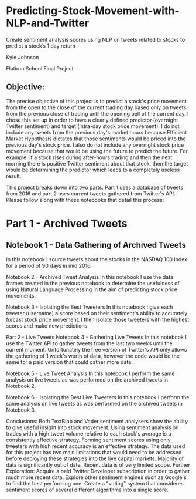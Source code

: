 # Predicting-Stock-Movement-with-NLP-and-Twitter
Create sentiment analysis scores using NLP on tweets related to stocks to predict a stock’s 1 day return

Kyle Johnson

Flatiron School Final Project

## Objective:
The precise objective of this project is to predict a stock's price movement from the open to the close of the current trading day based only on tweets from the previous close of trading until the opening bell of the current day. I chose this set up in order to have a clearly defined predictor (overnight Twitter sentiment) and target (intra-day stock price movement). I do not include any tweets from the previous day's market hours because Efficient Market Hypothesis dictates that those sentiments would be priced into the previous day's stock price. I also do not include any overnight stock price movement because that would be using the future to predict the future. For example, if a stock rises during after-hours trading and then the next morning there is positive Twitter sentiment about that stock, then the target would be determining the predictor which leads to a completely useless result.

This project breaks down into two parts. Part 1 uses a database of tweets from 2016 and part 2 uses current tweets gathered from Twitter's API. Please follow along with these notebooks that detail this process:

# Part 1 - Archived Tweets
## Notebook 1 - Data Gathering of Archived Tweets
In this notebook I source tweets about the stocks in the NASDAQ 100 Index for a period of 90 days in mid 2016.

Notebook 2 - Archived Tweet Analysis
In this notebook I use the data frames created in the previous notebook to determine the usefulness of using Natural Language Processing in the aim of predicting stock price movements.

Notebook 3 - Isolating the Best Tweeters
In this notebook I give each tweeter (username) a score based on their sentiment's ability to accurately forcast stock price movement. I then isolate those tweeters with the highest scores and make new predictions

Part 2 - Live Tweets
Notebook 4 - Gathering Live Tweets
In this notebook I use the Twitter API to gather tweets from the last two weeks until the current moment. Unfortunately the free version of Twitter's API only allows the gathering of 1 week's worth of data, however the code would be the same for a paid version that could gather more data.

Notebook 5 - Live Tweet Analysis
In this notebook I perform the same analysis on live tweets as was performed on the archived tweets in Notebook 2.

Notebook 6 - Isolating the Best Live Tweeters
In this notebook I perform the same analysis on live tweets as was performed on the archived tweets in Notebook 3.

Conclusions:
Both TextBlob and Vader sentiment analysers show the ability to give useful insight into stock movement.
Using sentiment analysis on trades with a high tweet volume relative to each stock's average is a consistently effective strategy.
Forming sentiment scores using only tweeters with high recent accuracy is an effective strategy.
The data used for this project has two main limitations that would need to be addressed before deploying these strategies into the live capital markets.
Majority of data is significantly out of date.
Recent data is of very limited scope.
Further Exploration:
Acquire a paid Twitter Developer subscription in order to gather much more recent data.
Explore other sentiment engines such as Google's to find the best performing one.
Create a "voting" system that consideres sentiment scores of several different algorithms into a single score.
